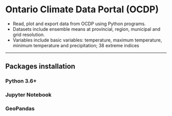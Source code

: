 # Ontario Climate Data Portal (OCDP)
>
* Read, plot and export data from OCDP using Python programs. 
* Datasets include ensemble means at provincial, region, municipal and grid resolution.
* Variables include basic variables: temperature, maximum temperature, minimum temperature and precipitation; 38 extreme indices
---
## Packages installation
### Python 3.6+
### Jupyter Notebook
### GeoPandas
